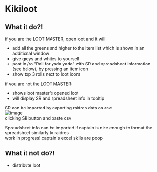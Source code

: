 # Kikiloot
 
## What it do?!
if you are the LOOT MASTER, open loot and it will
- add all the greens and higher to the item list which is shown in an additional window
- give greys and whites to yourself
- post in /ra "Roll for yada yada" with SR and spreadsheet information (see below), by pressing an item icon
- show top 3 rolls next to loot icons

if you are not the LOOT MASTER:
- shows loot master's opened loot
- will display SR and spreadsheet info in tooltip

SR can be imported by exporting raidres data as csv:  
![image](https://github.com/KikidoraFear/Kikiloot/assets/154637862/bf0130b1-cc97-403a-9464-e6b1929929c8)  
clicking SR button and paste csv

Spreadsheet info can be imported if captain is nice enough to format
the spreadsheet similarly to raidres  
work in progress! captain's excel skills are poop

## What it not do?!
- distribute loot
